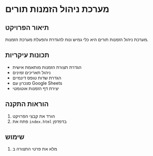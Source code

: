 # מערכת ניהול הזמנות תורים

## תיאור הפרויקט
מערכת ניהול הזמנות תורים היא כלי גמיש ונוח להגדרת והפעלת מערכת הזמנות.

## תכונות עיקריות
- הגדרת תצורת הזמנות מותאמת אישית
- ניהול תאריכים זמינים
- הגדרת שדות טופס דינמיים
- סנכרון עם Google Sheets
- יצירת דף הזמנות אוטומטי

## הוראות התקנה
1. הורד את קבצי הפרויקט
2. פתח את `index.html` בדפדפן

## שימוש
1. מלא את פרטי התצורה ב
